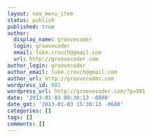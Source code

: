 ```yaml
---
layout: nav_menu_item
status: publish
published: true
author:
  display_name: groovecoder
  login: groovecoder
  email: luke.crouch@gmail.com
  url: http://groovecoder.com
author_login: groovecoder
author_email: luke.crouch@gmail.com
author_url: http://groovecoder.com
wordpress_id: 981
wordpress_url: http://groovecoder.com/?p=981
date: '2013-01-03 09:30:13 -0600'
date_gmt: '2013-01-03 15:30:13 -0600'
categories: []
tags: []
comments: []
---
```


